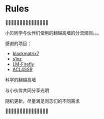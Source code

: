 # Rules
🤡🤡🤡🤡🤡🤡🤡🤡🤡🤡🤡🤡🤡🤡🤡

小贝同学与伙伴们使用的翻越高墙的分流规则。。。

感谢的项目：

- [blackmatrix7](https://github.com/blackmatrix7/ios_rule_script)
- [s1oz](https://github.com/s1oz/unraid)
- [LM-Firefly](https://github.com/LM-Firefly/Rules)
- [ACL4SSR](https://github.com/ACL4SSR/ACL4SSR/tree/master)

科学的翻越高墙

与小伙伴共同分享光明

随机更新，尽量满足同志们的不同需求

🤡🤡🤡🤡🤡🤡🤡🤡🤡🤡🤡🤡🤡🤡🤡
